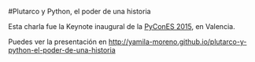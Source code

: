 #Plutarco y Python, el poder de una historia

Esta charla fue la Keynote inaugural de la [PyConES 2015](http://2015.es.pycon.org "Keynote de PyConES 2015"), en Valencia.

Puedes ver la presentación en http://yamila-moreno.github.io/plutarco-y-python-el-poder-de-una-historia
